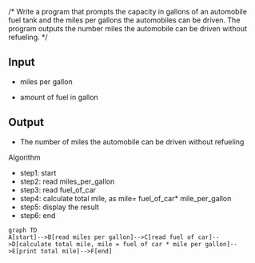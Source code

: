 /* Write a program that prompts the capacity in gallons of an automobile fuel tank and the miles per gallons
the automobiles can be driven. The program outputs the number miles the automobile can be driven
without refueling. */

## Input
- miles per gallon

 - amount of fuel in gallon
   
      
## Output

- The number of miles the automobile can be driven without refueling

Algorithm
* step1: start
* step2: read miles_per_gallon
* step3: read fuel_of_car
* step4: calculate total mile, as mile= fuel_of_car* mile_per_gallon
* step5:  display the result
* step6:  end

```mermaid
graph TD
A[start]-->B[read miles per gallon]-->C[read fuel of car]-->D[calculate total mile, mile = fuel of car * mile per gallon]-->E[print total mile]-->F[end]
